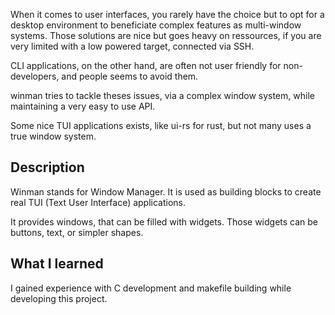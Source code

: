 When it comes to user interfaces, you rarely have the choice but to opt for a desktop environment to beneficiate complex features as multi-window systems. Those solutions are nice but goes heavy on ressources, if you are very limited with a low powered target, connected via SSH.

CLI applications, on the other hand, are often not user friendly for non-developers, and people seems to avoid them. 

winman tries to tackle theses issues, via a complex window system, while maintaining a very easy to use API.

Some nice TUI applications exists, like ui-rs for rust, but not many uses a true window system.

## Description

Winman stands for Window Manager. It is used as building blocks to create real TUI (Text User Interface) applications.

It provides windows, that can be filled with widgets.
Those widgets can be buttons, text, or simpler shapes.

## What I learned

I gained experience with C development and makefile building while developing this project.

